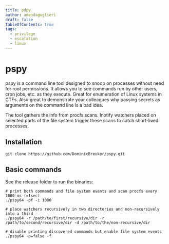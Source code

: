 ```yaml
---
title: pdpy
author: amandaguglieri
draft: false
TableOfContents: true
tags:
  - privilege
  - escalation
  - linux
---
```


# pspy

pspy is a command line tool designed to snoop on processes without need for root permissions. It allows you to see commands run by other users, cron jobs, etc. as they execute. Great for enumeration of Linux systems in CTFs. Also great to demonstrate your colleagues why passing secrets as arguments on the command line is a bad idea.

The tool gathers the info from procfs scans. Inotify watchers placed on selected parts of the file system trigger these scans to catch short-lived processes.

## Installation

```
git clone https://github.com/DominicBreuker/pspy.git
```


## Basic commands

See the release folder to run the binaries:

```
# print both commands and file system events and scan procfs every 1000 ms (=1sec)
./pspy64 -pf -i 1000 

# place watchers recursively in two directories and non-recursively into a third
./pspy64 -r /path/to/first/recursive/dir -r /path/to/second/recursive/dir -d /path/to/the/non-recursive/dir

# disable printing discovered commands but enable file system events
./pspy64 -p=false -f
```
